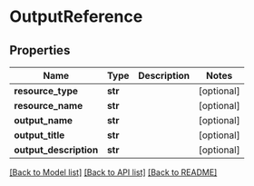# OutputReference

## Properties
Name | Type | Description | Notes
------------ | ------------- | ------------- | -------------
**resource_type** | **str** |  | [optional] 
**resource_name** | **str** |  | [optional] 
**output_name** | **str** |  | [optional] 
**output_title** | **str** |  | [optional] 
**output_description** | **str** |  | [optional] 

[[Back to Model list]](../README.md#documentation-for-models) [[Back to API list]](../README.md#documentation-for-api-endpoints) [[Back to README]](../README.md)


